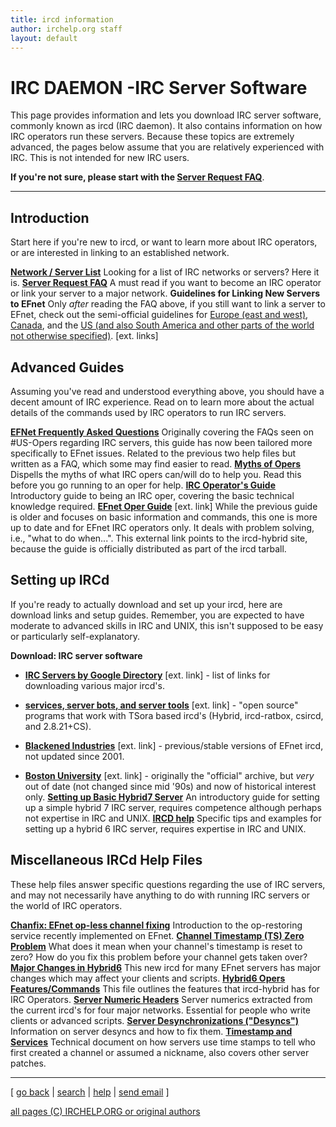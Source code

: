 ```yaml
---
title: ircd information
author: irchelp.org staff
layout: default
---
```



# IRC DAEMON -IRC Server Software

This page provides information and lets you download IRC server software,
commonly known as ircd (IRC daemon). It also contains information on how IRC
operators run these servers. Because these topics are extremely advanced, the
pages below assume that you are relatively experienced with IRC. This is not
intended for new IRC users.

**If you're not sure, please start with the [Server Request FAQ](server-request.html)**.

* * *

## Introduction

Start here if you're new to ircd, or want to learn more about IRC operators,
or are interested in linking to an established network.

**[Network / Server List](/irchelp/networks/)**      Looking for a list of IRC networks or servers? Here it is. **[Server Request FAQ](server-request.html)**      A must read if you want to become an IRC operator or link your server to a major network. **Guidelines for Linking New Servers to EFnet**      Only *after* reading the FAQ above, if you still want to link a server to EFnet, check out the semi-official guidelines for [Europe (east and west)](http://www.efnet.org/?module=docs&doc=18&type=html), [Canada](http://www.efnet.org/?module=docs&doc=21&type=html), and the [US (and also South America and other parts of the world not otherwise specified)](http://efnet.us/). [ext. links]

## Advanced Guides

Assuming you've read and understood everything above, you should have a decent
amount of IRC experience. Read on to learn more about the actual details of
the commands used by IRC operators to run IRC servers.

**[EFNet Frequently Asked Questions](efnetfaq.html)**      Originally covering the FAQs seen on #US-Opers regarding IRC servers, this guide has now been tailored more specifically to EFnet issues. Related to the previous two help files but written as a FAQ, which some may find easier to read. **[Myths of Opers](opermyth.html)**      Dispells the myths of what IRC opers can/will do to help you. Read this before you go running to an oper for help. **[IRC Operator's Guide](ircopguide.html)**      Introductory guide to being an IRC oper, covering the basic technical knowledge required. **[EFnet Oper Guide](http://www.ircd-hybrid.org/docs/operguide.txt)** [ext. link]      While the previous guide is older and focuses on basic information and commands, this one is more up to date and for EFnet IRC operators only. It deals with problem solving, i.e., "what to do when...". This external link points to the ircd-hybrid site, because the guide is officially distributed as part of the ircd tarball.

## Setting up IRCd

If you're ready to actually download and set up your ircd, here are download
links and setup guides. Remember, you are expected to have moderate to
advanced skills in IRC and UNIX, this isn't supposed to be easy or
particularly self-explanatory.

**Download: IRC server software**

  * **[IRC Servers by Google Directory](http://directory.google.com/Top/Computers/Software/Internet/Servers/Chat/IRC/)** [ext. link] - list of links for downloading various major ircd's.
  * **[services, server bots, and server tools](http://ircd.botbay.net/)** [ext. link] - "open source" programs that work with TSora based ircd's (Hybrid, ircd-ratbox, csircd, and 2.8.21+CS).
  * **[Blackened Industries](ftp://ftp.blackened.com/pub/irc/ircservers/)** [ext. link] - previous/stable versions of EFnet ircd, not updated since 2001.

  * **[Boston University](ftp://cs-pub.bu.edu/pub/irc/servers/)** [ext. link] - originally the "official" archive, but _very_ out of date (not changed since mid '90s) and now of historical interest only.
**[Setting up Basic Hybrid7 Server](h7setup.html)**      An introductory guide for setting up a simple hybrid 7 IRC server, requires competence although perhaps not expertise in IRC and UNIX. **[IRCD help](http://www.alleged.com/faq/)**      Specific tips and examples for setting up a hybrid 6 IRC server, requires expertise in IRC and UNIX.

## Miscellaneous IRCd Help Files

These help files answer specific questions regarding the use of IRC servers,
and may not necessarily have anything to do with running IRC servers or the
world of IRC operators.

**[Chanfix: EFnet op-less channel fixing](chanfix.html)**      Introduction to the op-restoring service recently implemented on EFnet. **[Channel Timestamp (TS) Zero Problem](ts0.html)**      What does it mean when your channel's timestamp is reset to zero? How do you fix this problem before your channel gets taken over? **[Major Changes in Hybrid6](hybrid6.html)**      This new ircd for many EFnet servers has major changes which may affect your clients and scripts. **[Hybrid6 Opers Features/Commands](opers.txt)**      This file outlines the features that ircd-hybrid has for IRC Operators. **[Server Numeric Headers](numerics.html)**      Server numerics extracted from the current ircd's for four major networks. Essential for people who write clients or advanced scripts. **[Server Desynchronizations ("Desyncs")](desync.html)**      Information on server desyncs and how to fix them. **[Timestamp and Services](ircserv.html)**      Technical document on how servers use time stamps to tell who first created a channel or assumed a nickname, also covers other server patches.

* * *



[ [go back](/irchelp/) | [search](/irchelp/search_engine.cgi) |
[help](/irchelp/help.html) | [send email](/irchelp/mail.cgi) ]

[all pages (C) IRCHELP.ORG or original authors](/irchelp/credit.html)

